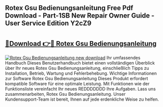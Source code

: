 ## Rotex Gsu Bedienungsanleitung Free Pdf Download - Part-1SB New Repair Owner Guide - User Service Edition Y2cZ9

# <h2><a href="http://df0mqe.blite.top/?on=Rotex+Gsu+Bedienungsanleitung">🔗Download 👉🔴 Rotex Gsu Bedienungsanleitung</a></h2>

[![Rotex Gsu Bedienungsanleitung new download](https://i.imgur.com/lujVjoI.png)](http://df0mqe.blite.top/?on=Rotex+Gsu+Bedienungsanleitung)
Ihr umfassendes Handbuch Dieses Benutzerhandbuch bietet einen vollständigen Überblick über Ihr neues Rotex Gsu Bedienungsanleitung, einschließlich Tipps zu Installation, Betrieb, Wartung und Fehlerbehebung. Wichtige Informationen zur Software Rotex Gsu Bedienungsanleitung Dieses Produkt erfordert kompatible Software für eine optimale Leistung. Mit Funktionen wie der Funktionsliste vereinfacht Ihr neues REDDDDDDD Ihre Aufgaben. Lass uns zusammenarbeiten, Rotex Gsu Bedienungsanleitung. Unser Kundensupport-Team ist bereit, Ihnen auf jede erdenkliche Weise zu helfen.
